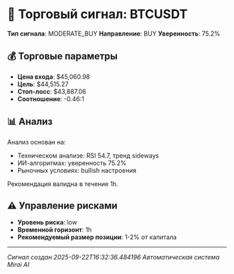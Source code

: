 
# 🎯 Торговый сигнал: BTCUSDT

**Тип сигнала**: MODERATE_BUY
**Направление**: BUY
**Уверенность**: 75.2%

## 💰 Торговые параметры
- **Цена входа**: $45,060.98
- **Цель**: $44,515.27
- **Стоп-лосс**: $43,887.06
- **Соотношение**: -0.46:1

## 📊 Анализ

Анализ основан на:
- Техническом анализе: RSI 54.7, тренд sideways
- ИИ-алгоритмах: уверенность 75.2%
- Рыночных условиях: bullish настроения

Рекомендация валидна в течение 1h.
        

## ⚠️ Управление рисками
- **Уровень риска**: low
- **Временной горизонт**: 1h
- **Рекомендуемый размер позиции**: 1-2% от капитала

---
*Сигнал создан 2025-09-22T16:32:36.484196*
*Автоматическая система Mirai AI*
        